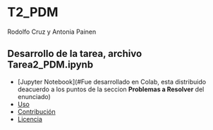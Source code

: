 # T2_PDM

Rodolfo Cruz y Antonia Painen

## Desarrollo de la tarea, archivo **Tarea2_PDM.ipynb**
- [Jupyter Notebook](#Fue desarrollado en Colab, esta distribuido deacuerdo a los puntos de la seccion **Problemas a Resolver** del enunciado)
- [Uso](#uso)
- [Contribución](#contribución)
- [Licencia](#licencia)
